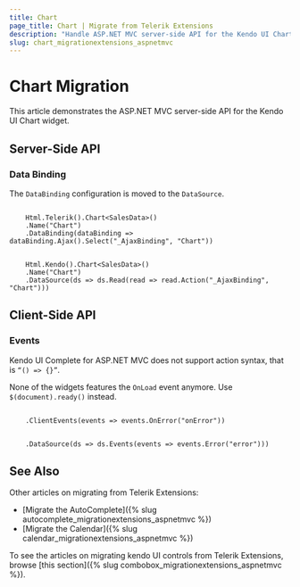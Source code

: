 ```yaml
---
title: Chart
page_title: Chart | Migrate from Telerik Extensions
description: "Handle ASP.NET MVC server-side API for the Kendo UI Chart widget."
slug: chart_migrationextensions_aspnetmvc
---
```


# Chart Migration

This article demonstrates the ASP.NET MVC server-side API for the Kendo UI Chart widget.

## Server-Side API

### Data Binding

The `DataBinding` configuration is moved to the `DataSource`.

```tab-Previous

    Html.Telerik().Chart<SalesData>()
    .Name("Chart")
    .DataBinding(dataBinding => dataBinding.Ajax().Select("_AjaxBinding", "Chart"))
```
```tab-Current

    Html.Kendo().Chart<SalesData>()
    .Name("Chart")
    .DataSource(ds => ds.Read(read => read.Action("_AjaxBinding", "Chart")))
```

## Client-Side API

### Events

Kendo UI Complete for ASP.NET MVC does not support action syntax, that is `“() => {}”`.

None of the widgets features the `OnLoad` event anymore. Use `$(document).ready()` instead.

```tab-Previous

    .ClientEvents(events => events.OnError("onError"))
```
```tab-Current

    .DataSource(ds => ds.Events(events => events.Error("error")))
```

## See Also

Other articles on migrating from Telerik Extensions:

* [Migrate the AutoComplete]({% slug autocomplete_migrationextensions_aspnetmvc %})
* [Migrate the Calendar]({% slug calendar_migrationextensions_aspnetmvc %})

To see the articles on migrating kendo UI controls from Telerik Extensions, browse [this section]({% slug combobox_migrationextensions_aspnetmvc %}).
